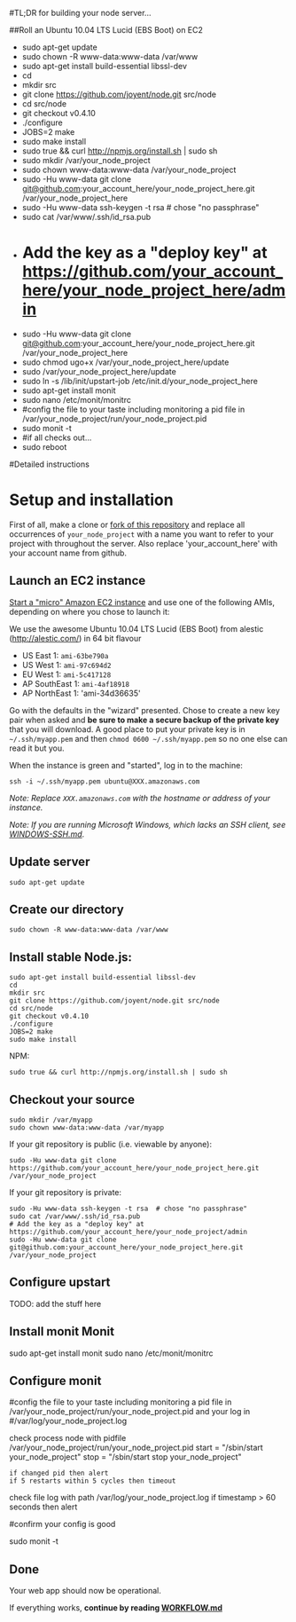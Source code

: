 #TL;DR for building your node server...

##Roll an Ubuntu 10.04 LTS Lucid (EBS Boot) on EC2

- sudo apt-get update
- sudo chown -R www-data:www-data /var/www
- sudo apt-get install build-essential libssl-dev
- cd
- mkdir src
- git clone https://github.com/joyent/node.git src/node
- cd src/node
- git checkout v0.4.10
- ./configure
- JOBS=2 make
- sudo make install
- sudo true && curl http://npmjs.org/install.sh | sudo sh
- sudo mkdir /var/your_node_project
- sudo chown www-data:www-data /var/your_node_project
- sudo -Hu www-data git clone git@github.com:your_account_here/your_node_project_here.git /var/your_node_project_here
- sudo -Hu www-data ssh-keygen -t rsa  # chose "no passphrase"
- sudo cat /var/www/.ssh/id_rsa.pub
- # Add the key as a "deploy key" at https://github.com/your_account_here/your_node_project_here/admin
- sudo -Hu www-data git clone git@github.com:your_account_here/your_node_project_here.git /var/your_node_project_here
- sudo chmod ugo+x /var/your_node_project_here/update
- sudo /var/your_node_project_here/update
- sudo ln -s /lib/init/upstart-job /etc/init.d/your_node_project_here
- sudo apt-get install monit
- sudo nano /etc/monit/monitrc
- #config the file to your taste including monitoring a pid file in /var/your_node_project/run/your_node_project.pid
- sudo monit -t
- #if all checks out...
- sudo reboot

#Detailed instructions

# Setup and installation

First of all, make a clone or [fork of this repository](http://help.github.com/fork-a-repo/) and replace all occurrences of `your_node_project` with a name you want to refer to your project with throughout the server.  Also replace 'your_account_here' with your account name from github.

## Launch an EC2 instance

[Start a "micro" Amazon EC2 instance](https://console.aws.amazon.com/ec2/home) and use one of the following AMIs, depending on where you chose to launch it:

We use the awesome Ubuntu 10.04 LTS Lucid (EBS Boot) from alestic (http://alestic.com/) in 64 bit flavour

- US East 1: `ami-63be790a`
- US West 1: `ami-97c694d2`
- EU West 1: `ami-5c417128`
- AP SouthEast 1: `ami-4af18918`
- AP NorthEast 1: 'ami-34d36635'

Go with the defaults in the "wizard" presented. Chose to create a new key pair when asked and **be sure to make a secure backup of the private key** that you will download. A good place to put your private key is in `~/.ssh/myapp.pem` and then `chmod 0600 ~/.ssh/myapp.pem` so no one else can read it but you.

When the instance is green and "started", log in to the machine:

    ssh -i ~/.ssh/myapp.pem ubuntu@XXX.amazonaws.com

*Note: Replace `XXX.amazonaws.com` with the hostname or address of your instance.*

*Note: If you are running Microsoft Windows, which lacks an SSH client, see [WINDOWS-SSH.md](WINDOWS-SSH.md#readme)*.

## Update server

	sudo apt-get update
	
## Create our directory
	sudo chown -R www-data:www-data /var/www

## Install stable Node.js:

	sudo apt-get install build-essential libssl-dev
	cd
	mkdir src
	git clone https://github.com/joyent/node.git src/node
	cd src/node
	git checkout v0.4.10
	./configure
	JOBS=2 make
	sudo make install

NPM:

    sudo true && curl http://npmjs.org/install.sh | sudo sh

## Checkout your source

    sudo mkdir /var/myapp
    sudo chown www-data:www-data /var/myapp

If your git repository is public (i.e. viewable by anyone):

    sudo -Hu www-data git clone https://github.com/your_account_here/your_node_project_here.git /var/your_node_project

If your git repository is private:

    sudo -Hu www-data ssh-keygen -t rsa  # chose "no passphrase"
    sudo cat /var/www/.ssh/id_rsa.pub
    # Add the key as a "deploy key" at https://github.com/your_account_here/your_node_project/admin
    sudo -Hu www-data git clone git@github.com:your_account_here/your_node_project_here.git /var/your_node_project

## Configure upstart

TODO: add the stuff here

## Install monit Monit
sudo apt-get install monit
sudo nano /etc/monit/monitrc

## Configure monit
#config the file to your taste including monitoring a pid file in /var/your_node_project/run/your_node_project.pid and your log in  
#/var/log/your_node_project.log

check process node with pidfile /var/your_node_project/run/your_node_project.pid
        start = "/sbin/start your_node_project"
        stop = "/sbin/start stop your_node_project"

    if changed pid then alert
    if 5 restarts within 5 cycles then timeout

check file log with path /var/log/your_node_project.log
	if timestamp > 60 seconds then alert

#confirm your config is good

sudo monit -t

## Done

Your web app should now be operational.

If everything works, **continue by reading [WORKFLOW.md](https://github.com/ctmaclean/ec2-webapp/blob/master/WORKFLOW.md#readme)**
